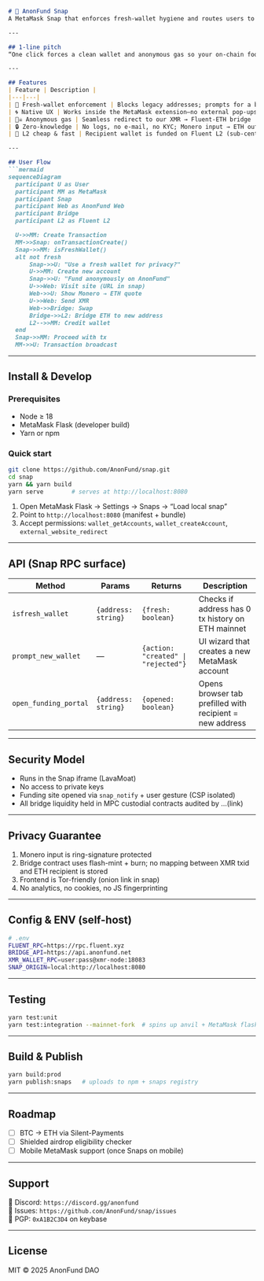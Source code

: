 ```markdown
# 🦊 AnonFund Snap  
A MetaMask Snap that enforces fresh-wallet hygiene and routes users to a privacy-preserving Monero → ETH on Fluent L2 bridge.

---

## 1-line pitch  
“One click forces a clean wallet and anonymous gas so your on-chain footprint never meets yesterday’s you.”

---

## Features  
| Feature | Description |
|---|---|
| 🧼 Fresh-wallet enforcement | Blocks legacy addresses; prompts for a brand-new MetaMask account |
| 🌀 Native UX | Works inside the MetaMask extension—no external pop-ups until funding |
| 🏴‍☠️ Anonymous gas | Seamless redirect to our XMR → Fluent-ETH bridge |
| 🔒 Zero-knowledge | No logs, no e-mail, no KYC; Monero input → ETH output |
| 🚀 L2 cheap & fast | Recipient wallet is funded on Fluent L2 (sub-cent fees, <30 s) |

---

## User Flow
```mermaid
sequenceDiagram
  participant U as User
  participant MM as MetaMask
  participant Snap
  participant Web as AnonFund Web
  participant Bridge
  participant L2 as Fluent L2

  U->>MM: Create Transaction
  MM->>Snap: onTransactionCreate()
  Snap->>MM: isFreshWallet()
  alt not fresh
      Snap->>U: "Use a fresh wallet for privacy?"
      U->>MM: Create new account
      Snap->>U: "Fund anonymously on AnonFund"
      U->>Web: Visit site (URL in snap)
      Web->>U: Show Monero → ETH quote
      U->>Web: Send XMR
      Web->>Bridge: Swap
      Bridge->>L2: Bridge ETH to new address
      L2-->>MM: Credit wallet
  end
  Snap->>MM: Proceed with tx
  MM->>U: Transaction broadcast
```

---

## Install & Develop  

### Prerequisites  
- Node ≥ 18  
- MetaMask Flask (developer build)  
- Yarn or npm  

### Quick start  
```bash
git clone https://github.com/AnonFund/snap.git
cd snap
yarn && yarn build
yarn serve        # serves at http://localhost:8080
```

1. Open MetaMask Flask → Settings → Snaps → “Load local snap”  
2. Point to `http://localhost:8080` (manifest + bundle)  
3. Accept permissions: `wallet_getAccounts`, `wallet_createAccount`, `external_website_redirect`

---

## API (Snap RPC surface)  
| Method | Params | Returns | Description |
|---|---|---|---|
| `isfresh_wallet` | `{address: string}` | `{fresh: boolean}` | Checks if address has 0 tx history on ETH mainnet |
| `prompt_new_wallet` | — | `{action: "created" \| "rejected"}` | UI wizard that creates a new MetaMask account |
| `open_funding_portal` | `{address: string}` | `{opened: boolean}` | Opens browser tab prefilled with recipient = new address |

---

## Security Model  
- Runs in the Snap iframe (LavaMoat)  
- No access to private keys  
- Funding site opened via `snap_notify` + user gesture (CSP isolated)  
- All bridge liquidity held in MPC custodial contracts audited by …(link)  

---

## Privacy Guarantee  
1. Monero input is ring-signature protected  
2. Bridge contract uses flash-mint + burn; no mapping between XMR txid and ETH recipient is stored  
3. Frontend is Tor-friendly (onion link in snap)  
4. No analytics, no cookies, no JS fingerprinting  

---

## Config & ENV (self-host)  
```bash
# .env
FLUENT_RPC=https://rpc.fluent.xyz
BRIDGE_API=https://api.anonfund.net
XMR_WALLET_RPC=user:pass@xmr-node:18083
SNAP_ORIGIN=local:http://localhost:8080
```

---

## Testing  
```bash
yarn test:unit
yarn test:integration --mainnet-fork  # spins up anvil + MetaMask flask
```

---

## Build & Publish  
```bash
yarn build:prod
yarn publish:snaps   # uploads to npm + snaps registry
```

---

## Roadmap  
- [ ] BTC → ETH via Silent-Payments  
- [ ] Shielded airdrop eligibility checker  
- [ ] Mobile MetaMask support (once Snaps on mobile)

---

## Support  
💬 Discord: `https://discord.gg/anonfund`  
🐛 Issues: `https://github.com/AnonFund/snap/issues`  
📧 PGP: `0xA1B2C3D4` on keybase

---

## License  
MIT © 2025 AnonFund DAO
```
